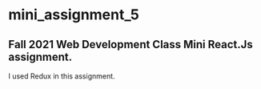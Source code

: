 # mini_assignment_5
## Fall 2021 Web Development Class Mini React.Js assignment.
I used Redux in this assignment.
